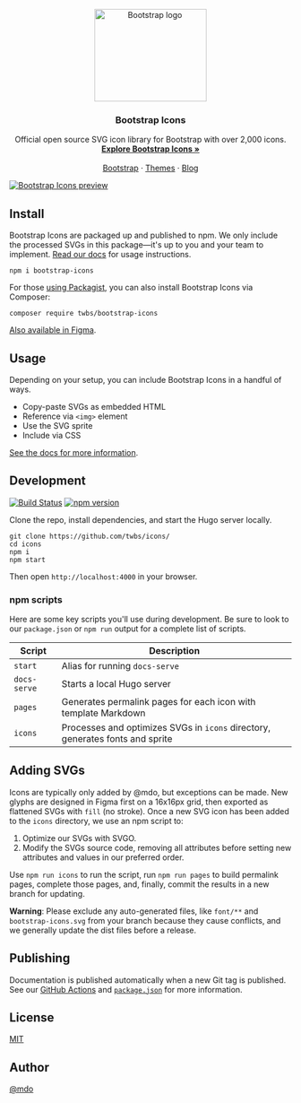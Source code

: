 <p align="center">
  <a href="https://getbootstrap.com/">
    <img src="https://getbootstrap.com/docs/5.2/assets/brand/bootstrap-logo-shadow.png" alt="Bootstrap logo" width="200" height="165">
  </a>
</p>

<h3 align="center">Bootstrap Icons</h3>

<p align="center">
  Official open source SVG icon library for Bootstrap with over 2,000 icons.
  <br>
  <a href="https://icons.getbootstrap.com/"><strong>Explore Bootstrap Icons »</strong></a>
  <br>
  <br>
  <a href="https://getbootstrap.com/">Bootstrap</a>
  ·
  <a href="https://themes.getbootstrap.com/">Themes</a>
  ·
  <a href="https://blog.getbootstrap.com/">Blog</a>
  <br>
</p>

[![Bootstrap Icons preview](https://github.com/twbs/icons/blob/main/.github/preview.png)](https://icons.getbootstrap.com/)

## Install

Bootstrap Icons are packaged up and published to npm. We only include the processed SVGs in this package—it's up to you and your team to implement. [Read our docs](https://icons.getbootstrap.com/) for usage instructions.

```shell
npm i bootstrap-icons
```

For those [using Packagist](https://packagist.org/packages/twbs/bootstrap-icons), you can also install Bootstrap Icons via Composer:

```shell
composer require twbs/bootstrap-icons
```

[Also available in Figma](https://www.figma.com/community/file/1042482994486402696/Bootstrap-Icons).

## Usage

Depending on your setup, you can include Bootstrap Icons in a handful of ways.

- Copy-paste SVGs as embedded HTML
- Reference via `<img>` element
- Use the SVG sprite
- Include via CSS

[See the docs for more information](https://icons.getbootstrap.com/#usage).

## Development

[![Build Status](https://img.shields.io/github/actions/workflow/status/twbs/icons/test.yml?branch=main&label=Tests&logo=github)](https://github.com/twbs/icons/actions/workflows/test.yml?query=workflow%3ATests+branch%3Amain)
[![npm version](https://img.shields.io/npm/v/bootstrap-icons?logo=npm&logoColor=fff)](https://www.npmjs.com/package/bootstrap-icons)

Clone the repo, install dependencies, and start the Hugo server locally.

```shell
git clone https://github.com/twbs/icons/
cd icons
npm i
npm start
```

Then open `http://localhost:4000` in your browser.

### npm scripts

Here are some key scripts you'll use during development. Be sure to look to our `package.json` or `npm run` output for a complete list of scripts.

| Script       | Description                                                                   |
|--------------|-------------------------------------------------------------------------------|
| `start`      | Alias for running `docs-serve`                                                |
| `docs-serve` | Starts a local Hugo server                                                    |
| `pages`      | Generates permalink pages for each icon with template Markdown                |
| `icons`      | Processes and optimizes SVGs in `icons` directory, generates fonts and sprite |

## Adding SVGs

Icons are typically only added by @mdo, but exceptions can be made. New glyphs are designed in Figma first on a 16x16px grid, then exported as flattened SVGs with `fill` (no stroke). Once a new SVG icon has been added to the `icons` directory, we use an npm script to:

1. Optimize our SVGs with SVGO.
2. Modify the SVGs source code, removing all attributes before setting new attributes and values in our preferred order.

Use `npm run icons` to run the script, run `npm run pages` to build permalink pages, complete those pages, and, finally, commit the results in a new branch for updating.

**Warning**: Please exclude any auto-generated files, like `font/**` and `bootstrap-icons.svg` from your branch because they cause conflicts, and we generally update the dist files before a release.

## Publishing

Documentation is published automatically when a new Git tag is published. See our [GitHub Actions](https://github.com/twbs/icons/tree/main/.github/workflows) and [`package.json`](https://github.com/twbs/icons/blob/main/package.json) for more information.

## License

[MIT](LICENSE)

## Author

[@mdo](https://github.com/mdo)


